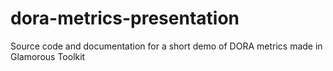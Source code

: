 # dora-metrics-presentation
Source code and documentation for a short demo of DORA metrics made in Glamorous Toolkit
